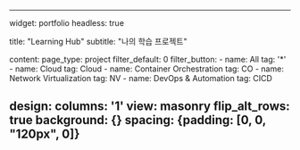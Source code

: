 ---

widget: portfolio
headless: true

title: "Learning Hub"
subtitle: "나의 학습 프로젝트"

content:
  page_type: project
  filter_default: 0
  filter_button:
    - name: All
      tag: '*'
    - name: Cloud
      tag: Cloud
    - name: Container Orchestration 
      tag: CO
    - name: Network Virtualization
      tag: NV
    - name: DevOps & Automation
      tag: CICD

design:
  columns: '1'
  view: masonry
  flip_alt_rows: true
  background: {}
  spacing: {padding: [0, 0, "120px", 0]}
---